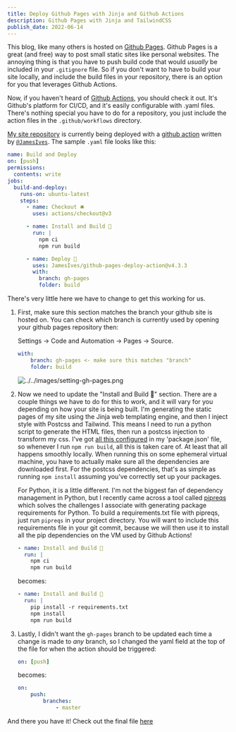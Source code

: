 ```yaml
---
title: Deploy Github Pages with Jinja and Github Actions
description: Github Pages with Jinja and TailwindCSS
publish_date: 2022-06-14
---
```



This blog, like many others is hosted on [Github Pages](https://pages.github.com/). Github Pages is a great (and free) way to post small static sites like personal websites. The annoying thing is that you have to push build code that would _usually_ be included in your `.gitignore` file. So if you don't want to have to build your site locally, and include the build files in your repository, there is an option for you that leverages Github Actions.

Now, if you haven't heard of [Github Actions](https://github.com/features/actions), you should check it out. It's Github's platform for CI/CD, and it's easily configurable with .yaml files. There's nothing special you have to do for a repository, you just include the action files in the `.github/workflows` directory.

[My site repository](https://github.com/momja/momja.github.io) is currently being deployed with a [github action](https://github.com/JamesIves/github-pages-deploy-action) written by [`@JamesIves`](https://github.com/JamesIves). The sample `.yaml` file looks like this:

```yaml
name: Build and Deploy
on: [push]
permissions: 
  contents: write
jobs:
  build-and-deploy:
    runs-on: ubuntu-latest
    steps:
      - name: Checkout 🛎️
        uses: actions/checkout@v3

      - name: Install and Build 🔧
        run: |
          npm ci
          npm run build

      - name: Deploy 🚀
        uses: JamesIves/github-pages-deploy-action@v4.3.3
        with:
          branch: gh-pages
          folder: build
```

There's very little here we have to change to get this working for us.

1. First, make sure this section matches the branch your github site is hosted on. You can check which branch is currently used by opening your github pages repository then:

    Settings -> Code and Automation -> Pages -> Source.

    ```yaml
    with:
        branch: gh-pages <- make sure this matches "branch"
        folder: build
    ```
    ![../../images/setting-gh-pages.png](../../images/setting-gh-pages.png)

2. Now we need to update the "Install and Build 🔧" section. There are a couple things we have to do for this to work, and it will vary for you depending on how your site is being built. I'm generating the static pages of my site using the Jinja web templating engine, and then I inject style with Postcss and Tailwind. This means I need to run a python script to generate the HTML files, then run a postcss injection to transform my css. I've got [all this configured](https://github.com/momja/momja.github.io/blob/master/package.json) in my 'package.json' file, so whenever I run `npm run build`, all this is taken care of. At least that all happens smoothly locally. When running this on some ephemeral virtual machine, you have to actually make sure all the dependencies are downloaded first. For the postcss dependencies, that's as simple as running `npm install` assuming you've correctly set up your packages.

    For Python, it is a little different. I'm not the biggest fan of dependency management in Python, but I recently came across a tool called [pipreqs](https://github.com/bndr/pipreqs) which solves the challenges I associate with generating package requirements for Python. To build a requirements.txt file with pipreqs, just run `pipreqs` in your project directory. You will want to include this requirements file in your git commit, because we will then use it to install all the pip dependencies on the VM used by Github Actions!

    ```yaml
    - name: Install and Build 🔧
      run: |
        npm ci
        npm run build
    ```
    
    becomes:

    ```yaml
    - name: Install and Build 🔧
      run: |
        pip install -r requirements.txt
        npm install
        npm run build
    ```

3. Lastly, I didn't want the `gh-pages` branch to be updated each time a change is made to _any_ branch, so I changed the yaml field at the top of the file for when the action should be triggered:
  
    ```yaml
    on: [push]
    ```

    becomes:

    ```yaml
    on:
        push:
            branches:
                - master
    ```

And there you have it! Check out the final file [here](https://github.com/momja/momja.github.io/blob/38e1a2985c1983cbd35c07d970318d8743cb63ba/.github/workflows/deploy-to-gh-pages.yml)
